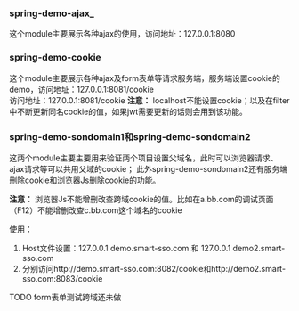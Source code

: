### spring-demo-ajax_
这个module主要展示各种ajax的使用，访问地址：127.0.0.1:8080

### spring-demo-cookie
这个module主要展示各种ajax及form表单等请求服务端，服务端设置cookie的demo，访问地址：127.0.0.1:8081/cookie  
访问地址：127.0.0.1:8081/cookie
**注意：** localhost不能设置cookie；以及在filter中不断更新同名cookie的值，如果jwt需要更新的话则会用到该功能。

### spring-demo-sondomain1和spring-demo-sondomain2
这两个module主要主要用来验证两个项目设置父域名，此时可以浏览器请求、ajax请求等可以共用父域的cookie；
此外spring-demo-sondomain2还有服务端删除cookie和浏览器Js删除cookie的功能。

**注意：** 浏览器Js不能增删改查跨域cookie的值。比如在a.bb.com的调试页面（F12）不能增删改查c.bb.com这个域名的cookie

使用：
1. Host文件设置：127.0.0.1 demo.smart-sso.com 和 127.0.0.1 demo2.smart-sso.com
2. 分别访问http://demo.smart-sso.com:8082/cookie和http://demo2.smart-sso.com:8083/cookie

TODO form表单测试跨域还未做